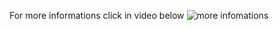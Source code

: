 For more informations click in video below
![more infomations](https://www.youtube.com/watch?v=M_wm7s-Lggk&list=WL&index=25&t=209s)